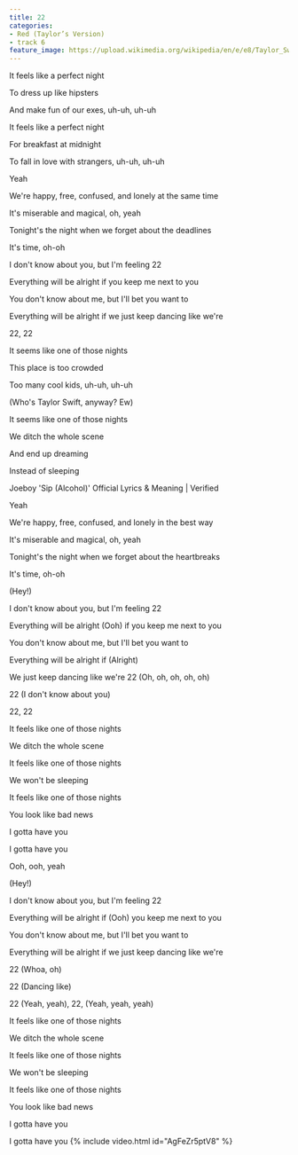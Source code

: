 ```yaml
---
title: 22
categories:
- Red (Taylor’s Version)
- track 6
feature_image: https://upload.wikimedia.org/wikipedia/en/e/e8/Taylor_Swift_-_Red.png
--- 
```

It feels like a perfect night

To dress up like hipsters

And make fun of our exes, uh-uh, uh-uh

It feels like a perfect night

For breakfast at midnight

To fall in love with strangers, uh-uh, uh-uh

Yeah

We're happy, free, confused, and lonely at the same time

It's miserable and magical, oh, yeah

Tonight's the night when we forget about the deadlines

It's time, oh-oh

I don't know about you, but I'm feeling 22

Everything will be alright if you keep me next to you

You don't know about me, but I'll bet you want to

Everything will be alright if we just keep dancing like we're

22, 22

It seems like one of those nights

This place is too crowded

Too many cool kids, uh-uh, uh-uh

(Who's Taylor Swift, anyway? Ew)

It seems like one of those nights

We ditch the whole scene

And end up dreaming

Instead of sleeping

Joeboy 'Sip (Alcohol)' Official Lyrics & Meaning | Verified

Yeah

We're happy, free, confused, and lonely in the best way

It's miserable and magical, oh, yeah

Tonight's the night when we forget about the heartbreaks

It's time, oh-oh

(Hey!)

I don't know about you, but I'm feeling 22

Everything will be alright (Ooh) if you keep me next to you

You don't know about me, but I'll bet you want to

Everything will be alright if (Alright)

We just keep dancing like we're 22 (Oh, oh, oh, oh, oh)

22 (I don't know about you)

22, 22

It feels like one of those nights

We ditch the whole scene

It feels like one of those nights

We won't be sleeping

It feels like one of those nights

You look like bad news

I gotta have you

I gotta have you

Ooh, ooh, yeah

(Hey!)

I don't know about you, but I'm feeling 22

Everything will be alright if (Ooh) you keep me next to you

You don't know about me, but I'll bet you want to

Everything will be alright if we just keep dancing like we're

22 (Whoa, oh)

22 (Dancing like)

22 (Yeah, yeah), 22, (Yeah, yeah, yeah)

It feels like one of those nights

We ditch the whole scene

It feels like one of those nights

We won't be sleeping

It feels like one of those nights

You look like bad news

I gotta have you

I gotta have you
{% include video.html id="AgFeZr5ptV8" %}